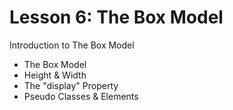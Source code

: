 # Lesson 6: The Box Model

Introduction to The Box Model

- The Box Model
- Height & Width
- The "display" Property
- Pseudo Classes & Elements
